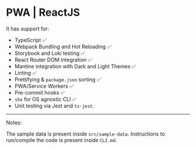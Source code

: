 # PWA | ReactJS

It has support for:

- TypeScript ✅
- Webpack Bundling and Hot Reloading ✅
- Storybook and Loki testing ✅
- React Router DOM integration ✅
- Mantine integration with Dark and Light Themes ✅
- Linting ✅
- Prettifying & `package.json` sorting ✅
- PWA/Service Workers ✅
- Pre-commit hooks ✅
- `shx` for OS agnostic CLI ✅
- Unit testing via Jest and `ts-jest`.

---

Notes:

The sample data is present inside `src/sample-data`. Instructions to run/compile the code is present inside `CLI.md`.